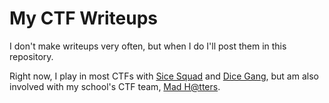 # My CTF Writeups
I don't make writeups very often, but when I do I'll post them in this repository.

Right now, I play in most CTFs with [Sice Squad](https://ctftime.org/team/55508) and [Dice Gang](https://ctftime.org/team/109452), but am also involved with my school's CTF team, [Mad H@tters](https://ctftime.org/team/38564).